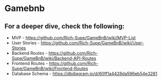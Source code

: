 # Gamebnb

## For a deeper dive, check the following:
  * MVP - https://github.com/Rich-Supe/GameBnB/wiki/MVP-List
  * User Stories - https://github.com/Rich-Supe/GameBnB/wiki/User-Stories
  * Backend Routes - https://github.com/Rich-Supe/GameBnB/wiki/Backend-API-Routes
  * Frontend Routes - https://github.com/Rich-Supe/GameBnB/wiki/Frontend-Routes
  * Database Schema - https://dbdiagram.io/d/60ff1a4428da596eb54e3281
